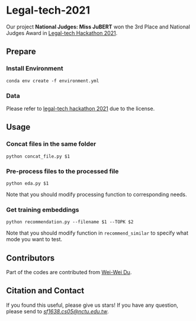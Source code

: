 # Legal-tech-2021
Our project **National Judges: Miss JuBERT** won the 3rd Place and National Judges Award in [Legal-tech Hackathon 2021](https://hackathon.lawsnote.com/).

## Prepare
### Install Environment
```=bash
conda env create -f environment.yml
```

### Data
Please refer to [legal-tech hackathon 2021](https://hackathon.lawsnote.com/) due to the license.

## Usage
### Concat files in the same folder
```=bash
python concat_file.py $1
```

### Pre-process files to the processed file
```=bash
python eda.py $1
```
Note that you should modify processing function to corresponding needs.

### Get training embeddings
```=bash
python recommendation.py --filename $1 --TOPK $2
```
Note that you should modify function in `recommend_similar` to specify what mode you want to test.

## Contributors
Part of the codes are contributed from [Wei-Wei Du](https://github.com/wwweiwei).

## Citation and Contact
If you found this useful, please give us stars!
If you have any question, please send to *sf1638.cs05@nctu.edu.tw*.
